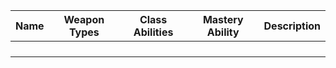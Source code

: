 | Name | Weapon Types | Class Abilities | Mastery Ability | Description |
| ---- | ------------ | --------------- | --------------- | ----------- |
|      |              |                 |                 |             |
|      |              |                 |                 |             |
|      |              |                 |                 |             |
|      |              |                 |                 |             |

